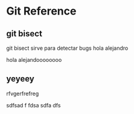 # Git Reference

## git bisect
git bisect sirve para detectar bugs
hola alejandro

hola alejandoooooooo


## yeyeey
rfvgerfrefreg

sdfsad
f
fdsa
sdfa
dfs